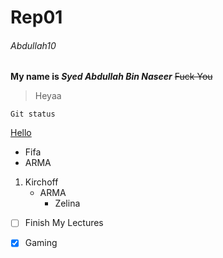 # Rep01
###### Abdullah10

**My name is _Syed Abdullah Bin Naseer_**
~~Fuck You~~

>Heyaa
```
Git status
```
[Hello ](https://www.youtube.com/)

- Fifa
- ARMA

1. Kirchoff
   - ARMA
     - Zelina
     
- [ ] Finish My Lectures
- [x] Gaming


